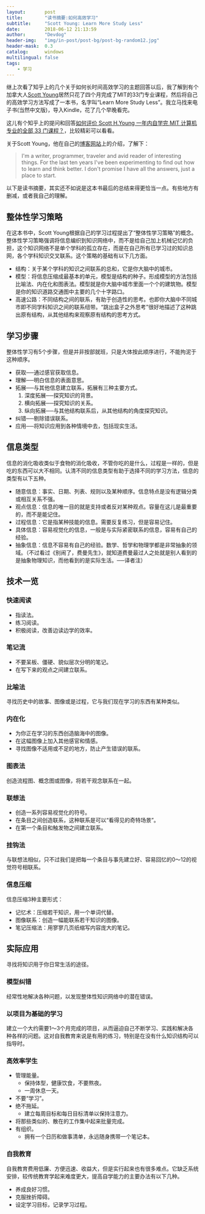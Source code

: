 ```yaml
---
layout:       post
title:        "读书摘要:如何高效学习"
subtitle:     "Scott Young: Learn More Study Less"
date:         2018-06-12 21:13:59
author:       "Devdog"
header-img:   "img/in-post/post-bg/post-bg-random12.jpg"
header-mask:  0.3
catalog:      windows
multilingual: false
tags:
    - 学习
---
```


继上次看了知乎上的几个关于如何长时间高效学习的主题回答以后，我了解到有个加拿大人[Scott Young](https://www.scotthyoung.com/)居然只花了四个月完成了MIT的33门专业课程，然后将自己的高效学习方法写成了一本书，名字叫“Learn More Study Less”。我立马找来电子书(当然中文版)，导入Kindle，花了几个早晚看完。

这儿有个知乎上的提问和回答[如何评价 Scott H.Young 一年内自学完 MIT 计算机专业的全部 33 门课程？](https://www.zhihu.com/question/20571226)，比较精彩可以看看。

关于Scott Young，他在自己的[博客网站](https://www.scotthyoung.com/blog/myprojects/mit-challenge-2/)上的介绍，了解下：
>I'm a writer, programmer, traveler and avid reader of interesting things. For the last ten years I've been experimenting to find out how to learn and think better. I don't promise I have all the answers, just a place to start.

以下是读书摘要，其实还不如说是这本书最后的总结来得更恰当一点。有些地方有删减，或者我自己的理解。

## 整体性学习策略 ##

在这本书中，Scott Young根据自己的学习过程提出了“整体性学习策略”的概念。整体性学习策略强调将信息编织到知识网络中，而不是给自己加上机械记忆的负担，这个知识网络不是单个学科的孤立存在，而是在自己所有已学习过的知识总网，各个学科知识交叉联系。这个策略的基础有以下几方面。

- 结构：关于某个学科的知识之间联系的总和，它是你大脑中的城市。 
- 模型：将信息压缩成最基本的单元，模型是结构的种子。形成模型的方法包括比喻法、内在化和图表法。模型就是你大脑中城市里面一个个的建筑物。模型是你的知识道路交通图中主要的几个十字路口。
- 高速公路：不同结构之间的联系，有助于创造性的思考。也即你大脑中不同城市即不同学科知识之间的联系纽带。“跳出盒子之外思考”很好地描述了这种跳出原有结构，从其他结构来观察原有结构的思考方式。 


## 学习步骤 ##

整体性学习有5个步骤，但是并非按部就班，只是大体按此顺序进行，不能拘泥于这种顺序。

- 获取──通过感官获取信息。 
- 理解──明白信息的表面意思。
- 拓展──与其他信息建立联系，拓展有三种主要方式。 
	1. 深度拓展──探究知识的背景。 
	2. 横向拓展──探究知识的关系。 
	3. 纵向拓展──与其他结构联系后，从其他结构的角度探究知识。 
- 纠错──剔除错误联系。 
- 应用──将知识应用到各种情境中去，包括现实生活。

## 信息类型 ##
信息的消化吸收类似于食物的消化吸收，不管你吃的是什么，过程是一样的，但是吃的东西可以大不相同。认清不同的信息类型有助于选择不同的学习方法，信息的类型有以下五种。

- 随意信息：事实、日期、列表、规则以及某种顺序。信息特点是没有逻辑分类或相互关系不强。
- 观点信息：信息的唯一目的就是支持或者反对某种观点。容量在这儿是最重要 的，而不是能记住。
- 过程信息：它是指某种技能的信息。需要反复练习，但是容易记住。
- 具体信息：容易视觉化的信息，一般是与实际紧密联系的信息，容易有自己的 经验。
- 抽象信息：信息不容易有自己的经验。数学、哲学和物理学都是非常抽象的领 域。（不过看过《别闹了，费曼先生》，就知道费曼最过人之处就是别人看到的是抽象物理知识，而他看到的是实际生活。──译者注）

## 技术一览 ##

### 快速阅读 ###
- 指读法。
- 练习阅读。
- 积极阅读，改善边读边学的效率。

### 笔记流 ###

- 不要呆板、僵硬、貌似层次分明的笔记。 
- 在写下来的观点之间建立联系。

### 比喻法 ###
寻找历史中的故事、图像或是过程，它与我们现在学习的东西有某种类似。

### 内在化 ###
- 为你正在学习的东西创造脑海中的图像。
- 在这幅图像上加入其他感官和情感。
- 寻找图像不适用或不足的地方，防止产生错误的联系。

### 图表法 ###

创造流程图、概念图或图像，将若干观念联系在一起。

### 联想法 ###

- 创造一系列容易视觉化的符号。
- 在条目之间创造联系，这种联系是可以“看得见的奇特场景”。
- 在第一个条目和触发物之间建立联系。

### 挂钩法 ###

与联想法相似，只不过我们是把每一个条目与事先建立好、容易回忆的0～12的视觉符号相联系。

### 信息压缩 ###
信息压缩3种主要形式：
 
- 记忆术：压缩若干知识，用一个单词代替。 
- 图像联系：创造一幅能联系若干知识的图像。
- 笔记压缩法：用寥寥几页纸缩写内容庞大的笔记。


## 实际应用 ##

寻找将知识用于你日常生活的途径。

### 模型纠错 ###

经常性地解决各种问题，以发现整体性知识网络中的潜在错误。

### 以项目为基础的学习 ###

建立一个大约需要1～3个月完成的项目，从而逼迫自己不断学习、实践和解决各种各样的问题。这对自我教育来说是有用的练习，特别是在没有什么知识结构可以指导时。

### 高效率学生 ###

- 管理能量。 
	- 保持体型，健康饮食，不要熬夜。 
	- 一周休息一天。 
- 不要“学习”。 
- 绝不拖延。 
	- 建立每周目标和每日目标清单以保持注意力。
- 将那些类似的、散在的工作集中起来批量完成。 
- 有组织。 
	- 拥有一个日历和做事清单，永远随身携带一个笔记本。

### 自我教育 ###

自我教育费用低廉、方便迅速、收益大，但是实行起来也有很多难点。它缺乏系统安排，较传统教育学起来难度更大，提高自学能力的主要办法有以下几种。

- 养成良好习惯。
- 克服挫折障碍。
- 设定学习目标，记录学习过程。







